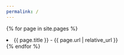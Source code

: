 ```yaml
---
permalink: /
---
```


{% for page in site.pages %}
  <li>{{ page.title }} - {{ page.url | relative_url }}</li>
{% endfor %}
